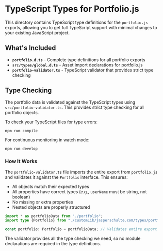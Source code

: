 # TypeScript Types for Portfolio.js

This directory contains TypeScript type definitions for the `portfolio.js` exports, allowing you to get full TypeScript support with minimal changes to your existing JavaScript project.

## What's Included

- **`portfolio.d.ts`** - Complete type definitions for all portfolio exports
- **`src/types/global.d.ts`** - Asset import declarations for portfolio.js
- **`portfolio-validator.ts`** - TypeScript validator that provides strict type checking

## Type Checking

The portfolio data is validated against the TypeScript types using `src/portfolio-validator.ts`. This provides strict type checking for all portfolio objects.

To check your TypeScript files for type errors:

```bash
npm run compile
```

For continuous monitoring in watch mode:

```bash
npm run develop
```

### How It Works

The `portfolio-validator.ts` file imports the entire export from `portfolio.js` and validates it against the `Portfolio` interface. This ensures:

- All objects match their expected types
- All properties have correct types (e.g., `userName` must be string, not boolean)
- No missing or extra properties
- Nested objects are properly structured

```typescript
import * as portfolioData from "./portfolio";
import type {Portfolio} from "./customLib/jasperschulte.com/types/portfolio";

const portfolio: Portfolio = portfolioData; // Validates entire export
```

The validator provides all the type checking we need, so no module declarations are required in the type definitions.
